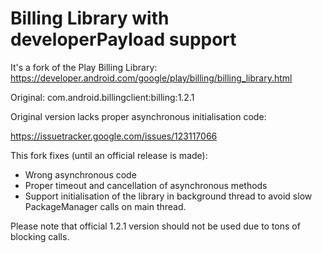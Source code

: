 # Billing Library with developerPayload support

It's a fork of the Play Billing Library: https://developer.android.com/google/play/billing/billing_library.html

Original: com.android.billingclient:billing:1.2.1

Original version lacks proper asynchronous initialisation code:
   
   https://issuetracker.google.com/issues/123117066
   
This fork fixes (until an official release is made):
- Wrong asynchronous code
- Proper timeout and cancellation of asynchronous methods
- Support initialisation of the library in background thread to avoid slow PackageManager calls on main thread.


Please note that official 1.2.1 version should not be used due to tons of blocking calls.